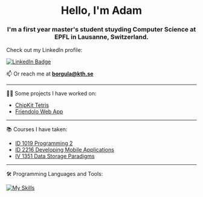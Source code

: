 <h1 align="center">Hello, I'm Adam</h1>

<h3 align="center">I'm a first year master's student stuyding Computer Science at EPFL in Lausanne, Switzerland.</h3>

Check out my LinkedIn profile:
<div id="badges">
  <a href="https://www.linkedin.com/in/adam-borgula-8a675624b/">
    <img src="https://img.shields.io/badge/LinkedIn-blue?style=for-the-badge&logo=linkedin&logoColor=white" alt="LinkedIn Badge"/>
  </a>
<div align="center">
</div>


 📫 Or reach me at **borgula@kth.se**


---


👨‍💻 Some projects I have worked on:

- [ChipKit Tetris](https://github.com/adamcq/TetrisUno32)
- [Friendolo Web App](https://github.com/adamcq/Friendolo)

---

:books: Courses I have taken:

- [ ID 1019 Programming 2 ](https://github.com/adamcq/programming2)
- [ ID 2216 Developing Mobile Applications ](https://github.com/adamcq/ID2216_native)
- [ IV 1351 Data Storage Paradigms ](https://github.com/adamcq/MusicDB)

---
  
:hammer_and_wrench: Programming Languages and Tools:

[![My Skills](https://skillicons.dev/icons?i=py,c,java,elixir,latex,html,css,js,cpp,react,postgres,git,kotlin&perline=8)](https://skillicons.dev)


<!--
Here are some ideas to get you started:


- 🌱 I’m currently learning ...
- 👯 I’m looking to collaborate on ...
- 🤔 I’m looking for help with ...
- 💬 Ask me about ...
- 📫 How to reach me: ...
- 😄 Pronouns: ...
- ⚡ Fun fact: ...
-->
